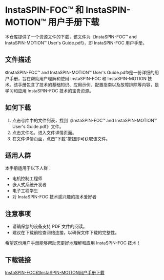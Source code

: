 # InstaSPIN-FOC™ 和 InstaSPIN-MOTION™ 用户手册下载

本仓库提供了一个资源文件的下载，该文件为《InstaSPIN-FOC™ and InstaSPIN-MOTION™ User's Guide.pdf》，即 InstaSPIN-FOC 用户手册。

## 文件描述

《InstaSPIN-FOC™ and InstaSPIN-MOTION™ User's Guide.pdf》是一份详细的用户手册，旨在帮助用户理解和使用 InstaSPIN-FOC 和 InstaSPIN-MOTION 技术。该手册包含了技术的基础知识、应用示例、配置指南以及故障排除等内容，是学习和应用 InstaSPIN-FOC 技术的宝贵资源。

## 如何下载

1. 点击仓库中的文件列表，找到《InstaSPIN-FOC™ and InstaSPIN-MOTION™ User's Guide.pdf》文件。
2. 点击文件名，进入文件详情页面。
3. 在文件详情页面，点击“下载”按钮即可获取该文件。

## 适用人群

本手册适用于以下人群：

- 电机控制工程师
- 嵌入式系统开发者
- 电子工程学生
- 对 InstaSPIN-FOC 技术感兴趣的技术爱好者

## 注意事项

- 请确保您的设备支持 PDF 文件的阅读。
- 建议在下载前检查网络连接，以确保文件下载的完整性。

希望这份用户手册能够帮助您更好地理解和应用 InstaSPIN-FOC 技术！

## 下载链接

[InstaSPIN-FOC和InstaSPIN-MOTION用户手册下载](https://pan.quark.cn/s/58ffd7db4fb1)